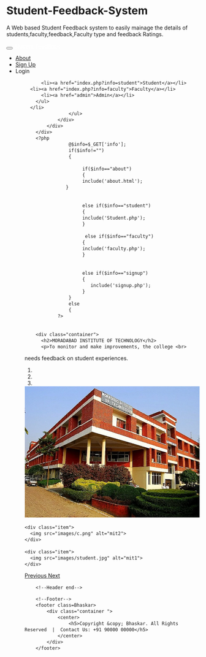 # Student-Feedback-System
A Web based Student Feedback system to easily mainage the details of students,faculty,feedback,Faculty type and feedback Ratings.
 <body style="padding-top: 50px;">
        <!-- Header -->
        <div class="navbar navbar-inverse navbar-fixed-top bhaskar">
            <div class="container ">
                <div class="navbar-header">
                    <button type="button" class="navbar-toggle" data-toggle="collapse" data-target="#myNavbar">
                        <span class="icon-bar"></span>
                        <span class="icon-bar"></span>
                        <span class="icon-bar"></span>
                    </button>
                    <a class="navbar-brand" href="index.php" style="color:white;font-family:"Segoe UI";">Student FeedBack</a>
                </div>
                <div class="collapse navbar-collapse" id="myNavbar">
                    <ul class="nav navbar-nav navbar-right">
                        <li><a href="about.html"><span class="glyphicon glyphicon-book"></span> About</a></li>
                        <li><a href="index.php?info=signup"><span class="glyphicon glyphicon-user"></span> Sign Up</a></li>
                        <li class="dropdown">
        <a class="dropdown-toggle" data-toggle="dropdown"><span class="glyphicon glyphicon-log-in"></span> Login</a>
        <ul class="dropdown-menu">

          <li><a href="index.php?info=student">Student</a></li>
      <li><a href="index.php?info=faculty">Faculty</a></li>
          <li><a href="admin">Admin</a></li>
        </ul>
      </li>
                    </ul>
                </div>
            </div>
        </div>
        <?php
					@$info=$_GET['info'];
					if($info!="")
					{

						 if($info=="about")
						 {
						 include('about.html');
			       }


						 else if($info=="student")
						 {
						 include('Student.php');
						 }

						  else if($info=="faculty")
						 {
						 include('faculty.php');
						 }


						 else if($info=="signup")
						 {
						 	include('signup.php');
						 }
					}
					else
					{
				?>


        <div class="container">
          <h2>MORADABAD INSTITUTE OF TECHNOLOGY</h2>
          <p>To monitor and make improvements, the college <br>
needs feedback on student experiences.</p>
<div id="myCarousel" class="carousel slide" data-ride="carousel">
  <!-- Indicators -->
  <ol class="carousel-indicators">
    <li data-target="#myCarousel" data-slide-to="0" class="active"></li>
    <li data-target="#myCarousel" data-slide-to="1"></li>
    <li data-target="#myCarousel" data-slide-to="2"></li>
  </ol>

  <!-- Wrapper for slides -->
  <div class="carousel-inner">
    <div class="item active">
      <img src="images/b.webp" alt="mit3">
    </div>

    <div class="item">
      <img src="images/c.png" alt="mit2">
    </div>

    <div class="item">
      <img src="images/student.jpg" alt="mit1">
    </div>
  </div>

  <!-- Left and right controls -->
  <a class="left carousel-control" href="#myCarousel" data-slide="prev">
    <span class="glyphicon glyphicon-chevron-left"></span>
    <span class="sr-only">Previous</span>
  </a>
  <a class="right carousel-control" href="#myCarousel" data-slide="next">
    <span class="glyphicon glyphicon-chevron-right"></span>
    <span class="sr-only">Next</span>
  </a>
</div>

        <!--Header end-->
<?php } ?>
        <!--Footer-->
        <footer class=Bhaskar>
            <div class="container ">
                <center>
                    <h5>Copyright &copy; Bhaskar. All Rights Reserved  |  Contact Us: +91 90000 00000</h5>
                </center>
            </div>
        </footer>

